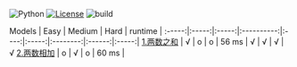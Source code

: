 ![Python](https://img.shields.io/badge/Python-3.7.4-orange.svg)
[![License](https://img.shields.io/badge/license-MIT-blue.svg)](LICENSE)
![build](https://img.shields.io/badge/build-passing-green.svg)

Models | Easy | Medium | Hard | runtime |
:-----:|:-----:|:-----:|:----------:|:----:|:-----:|:--------:|:------:|:-----:|
[1.两数之和](https://arxiv.org/abs/1409.1556.pdf) | √ | o | o | 56 ms | √ | √ | √ | √
[2.两数相加](https://arxiv.org/abs/1409.4842v1) | o | √ | o | 60 ms |
